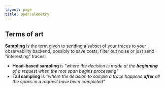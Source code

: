 ```yaml
---
layout: page
title: OpenTelemetry
---
```


## Terms of art

**Sampling** is the term given to sending a subset of your traces to your observability backend, possibly to save costs, filter out noise or just send "interesting" traces:

- **Head-based sampling** is _"where the decision is made at the **beginning** of a request when the root span begins processing"_
- **Tail sampling** is _"where the decision to sample a trace happens **after** all the spans in a request have been completed"_

